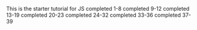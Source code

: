 This is the starter tutorial for JS
completed 1-8
completed 9-12
completed 13-19
completed 20-23
completed 24-32
completed 33-36
completed 37-39